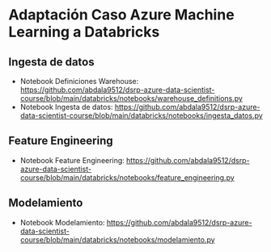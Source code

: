 # Adaptación Caso Azure Machine Learning a Databricks


## Ingesta de datos

- Notebook Definiciones Warehouse: https://github.com/abdala9512/dsrp-azure-data-scientist-course/blob/main/databricks/notebooks/warehouse_definitions.py
- Notebook Ingesta de datos: https://github.com/abdala9512/dsrp-azure-data-scientist-course/blob/main/databricks/notebooks/ingesta_datos.py

## Feature Engineering

- Notebook Feature Engineering: https://github.com/abdala9512/dsrp-azure-data-scientist-course/blob/main/databricks/notebooks/feature_engineering.py

## Modelamiento

- Notebook Modelamiento: https://github.com/abdala9512/dsrp-azure-data-scientist-course/blob/main/databricks/notebooks/modelamiento.py

